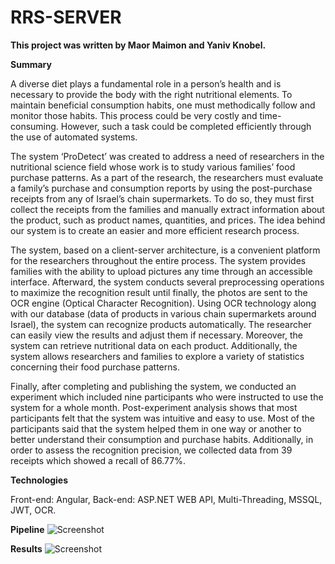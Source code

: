 # RRS-SERVER
<b>This project was written by Maor Maimon and Yaniv Knobel.</b>


<b>Summary</b>

A diverse diet plays a fundamental role in a person’s health and is necessary to provide the body with the right nutritional elements. To maintain beneficial consumption habits, one must methodically follow and monitor those habits. This process could be very costly and time-consuming. However, such a task could be completed efficiently through the use of automated systems.

The system ‘ProDetect’ was created to address a need of researchers in the nutritional science field whose work is to study various families’ food purchase patterns. As a part of the research, the researchers must evaluate a family’s purchase and consumption reports by using the post-purchase receipts from any of Israel’s chain supermarkets. To do so, they must first collect the receipts from the families and manually extract information about the product, such as product names, quantities, and prices. The idea behind our system is to create an easier and more efficient research process.

The system, based on a client-server architecture, is a convenient platform for the researchers throughout the entire process. The system provides families with the ability to upload pictures any time through an accessible interface. Afterward, the system conducts several preprocessing operations to maximize the recognition result until finally, the photos are sent to the OCR engine (Optical Character Recognition). Using OCR technology along with our database (data of products in various chain supermarkets around Israel), the system can recognize products automatically. The researcher can easily view the results and adjust them if necessary. Moreover, the system can retrieve nutritional data on each product. Additionally, the system allows researchers and families to explore a variety of statistics concerning their food purchase patterns. 

Finally, after completing and publishing the system, we conducted an experiment which included nine participants who were instructed to use the system for a whole month. Post-experiment analysis shows that most participants felt that the system was intuitive and easy to use. Most of the participants said that the system helped them in one way or another to better understand their consumption and purchase habits. Additionally, in order to assess the recognition precision, we collected data from 39 receipts which showed a recall of 86.77%.

<b>Technologies</b>

Front-end: Angular, Back-end: ASP.NET WEB API, Multi-Threading, MSSQL, JWT, OCR.

<b>Pipeline</b>
![Screenshot](https://i.ibb.co/F6y3GyD/pipeline.jpg)

<b>Results</b>
![Screenshot](https://i.ibb.co/gvmFMVC/res.jpg)

